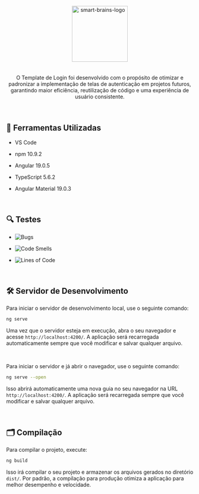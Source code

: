 <div align="center"> <br> 
  <img align="center" alt="smart-brains-logo" height="150" width="150" src="https://github.com/user-attachments/assets/a80a0c13-12d8-4255-ae61-768fa7d35b3e" />
</div> <br>  <br> 


<div align="center"> 
  O Template de Login foi desenvolvido com o propósito de otimizar e padronizar a implementação de telas de autenticação em projetos futuros, garantindo maior eficiência, reutilização de código e uma 
  experiência de usuário consistente.
</div> <br> 

 <br> 


 ## 🚀 Ferramentas Utilizadas

* VS Code

* npm 10.9.2

* Angular 19.0.5

* TypeScript 5.6.2

* Angular Material 19.0.3


  <br> 


## 🔍 Testes

* ![Bugs](https://sonarcloud.io/api/project_badges/measure?project=WiseFinances_SmartBrainsWeb&metric=bugs)

* ![Code Smells](https://sonarcloud.io/api/project_badges/measure?project=WiseFinances_SmartBrainsWeb&metric=code_smells)

* ![Lines of Code](https://sonarcloud.io/api/project_badges/measure?project=WiseFinances_SmartBrainsWeb&metric=ncloc)
  

 <br> 


## 🛠 Servidor de Desenvolvimento

Para iniciar o servidor de desenvolvimento local, use o seguinte comando:

```bash
ng serve 
```

Uma vez que o servidor esteja em execução, abra o seu navegador e acesse `http://localhost:4200/`. A aplicação será recarregada automaticamente sempre que você modificar e salvar qualquer arquivo.


<br> 


Para iniciar o servidor e já abrir o navegador, use o seguinte comando:

```bash
ng serve --open
```

Isso abrirá automaticamente uma nova guia no seu navegador na URL `http://localhost:4200/`. A aplicação será recarregada sempre que você modificar e salvar qualquer arquivo.


<br> 


## 🗂 Compilação

Para compilar o projeto, execute:

```bash
ng build
```

Isso irá compilar o seu projeto e armazenar os arquivos gerados no diretório `dist/`. Por padrão, a compilação para produção otimiza a aplicação para melhor desempenho e velocidade.
